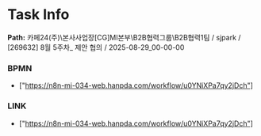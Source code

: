 # Task Info

**Path:** 카페24(주)\본사사업장\[CG]MI본부\B2B협력그룹\B2B협력1팀 / sjpark / [269632] 8월 5주차_ 제안 협의 / 2025-08-29_00-00-00

### BPMN
- ["https://n8n-mi-034-web.hanpda.com/workflow/u0YNiXPa7qy2jDch"]

### LINK
- ["https://n8n-mi-034-web.hanpda.com/workflow/u0YNiXPa7qy2jDch"]

